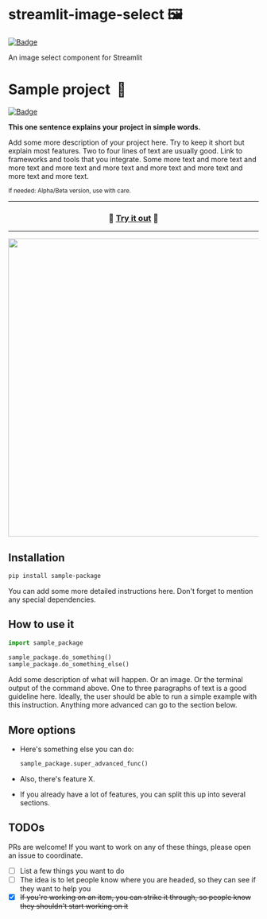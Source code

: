 # streamlit-image-select 🖼️

[![Badge](https://img.shields.io/badge/add%20one-badge-blue)](https://shields.io/)

An image select component for Streamlit

# Sample project &nbsp;👻

[![Badge](https://img.shields.io/badge/add%20one-badge-blue)](https://shields.io/)

**This one sentence explains your project in simple words.**

Add some more description of your project here. Try to keep it short but explain most features. Two to four lines of text are usually good. Link to frameworks and tools that you integrate. Some more text and more text and more text and more text and more text and more text and more text and more text and more text. 

<sup>If needed: Alpha/Beta version, use with care.</sup>

---

<h3 align="center">
  🎉 <a href="https://github.com/jrieke/readme-template">Try it out</a> 🎉
</h3>

---

<p align="center">
    <a href="https://github.com/jrieke/readme-template"><img src="demo.gif" width=600></a>
</p>


## Installation

```bash
pip install sample-package
```

You can add some more detailed instructions here. Don't forget to mention any special dependencies.


## How to use it

```python
import sample_package

sample_package.do_something()
sample_package.do_something_else()
```

Add some description of what will happen. Or an image. Or the terminal output of the command above. One to three paragraphs of text is a good guideline here. Ideally, the user should be able to run a simple example with this instruction. Anything more advanced can go to the section below. 


## More options

- Here's something else you can do:

  ```python
  sample_package.super_advanced_func()
  ```

- Also, there's feature X. 

- If you already have a lot of features, you can split this up into several sections.


## TODOs

PRs are welcome! If you want to work on any of these things, please open an issue to coordinate.

- [ ] List a few things you want to do
- [ ] The idea is to let people know where you are headed, so they can see if they want to help you
- [x] ~~If you're working on an item, you can strike it through, so people know they shouldn't start working on it~~
